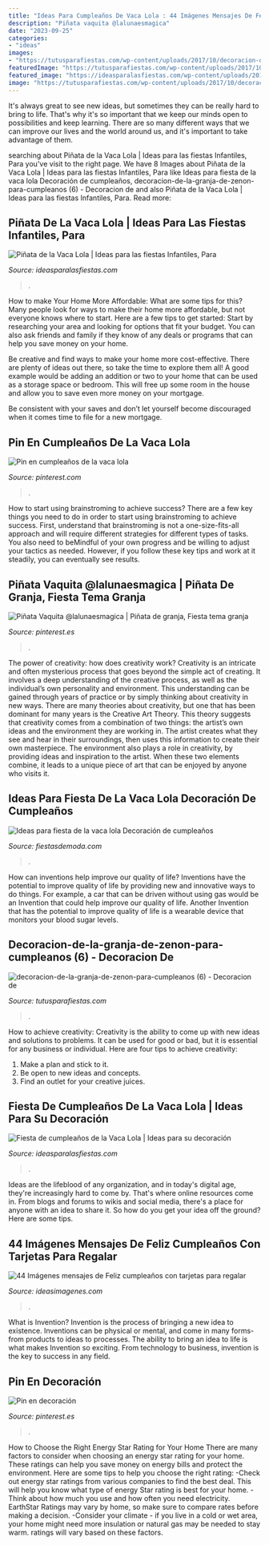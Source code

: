 ```yaml
---
title: "Ideas Para Cumpleaños De Vaca Lola : 44 Imágenes Mensajes De Feliz Cumpleaños Con Tarjetas Para Regalar"
description: "Piñata vaquita @lalunaesmagica"
date: "2023-09-25"
categories:
- "ideas"
images:
- "https://tutusparafiestas.com/wp-content/uploads/2017/10/decoracion-de-la-granja-de-zenon-para-cumpleanos-6-1024x768.jpg"
featuredImage: "https://tutusparafiestas.com/wp-content/uploads/2017/10/decoracion-de-la-granja-de-zenon-para-cumpleanos-6-1024x768.jpg"
featured_image: "https://ideasparalasfiestas.com/wp-content/uploads/2019/04/figuras-y-moldes-para-imprimir-de-la-vaca-lola-9-189x300.jpg"
image: "https://tutusparafiestas.com/wp-content/uploads/2017/10/decoracion-de-la-granja-de-zenon-para-cumpleanos-6-1024x768.jpg"
---
```



It's always great to see new ideas, but sometimes they can be really hard to bring to life. That's why it's so important that we keep our minds open to possibilities and keep learning. There are so many different ways that we can improve our lives and the world around us, and it's important to take advantage of them.

	

		
searching about Piñata de la Vaca Lola | Ideas para las fiestas Infantiles, Para you've visit to the right page. We have 8 Images about Piñata de la Vaca Lola | Ideas para las fiestas Infantiles, Para like Ideas para fiesta de la vaca lola Decoración de cumpleaños, decoracion-de-la-granja-de-zenon-para-cumpleanos (6) - Decoracion de and also Piñata de la Vaca Lola | Ideas para las fiestas Infantiles, Para. Read more:
		
    
## Piñata De La Vaca Lola | Ideas Para Las Fiestas Infantiles, Para

<img loading=lazy src="https://ideasparalasfiestas.com/wp-content/uploads/2019/04/figuras-y-moldes-para-imprimir-de-la-vaca-lola-9-189x300.jpg" onerror="this.onerror=null;this.src='https://tse3.mm.bing.net/th?id=OIP.GToNNPG4ssQBrsaHjv7OpQAAAA&amp;pid=15.1';" alt="Piñata de la Vaca Lola | Ideas para las fiestas Infantiles, Para">

_Source: ideasparalasfiestas.com_

>. 

	

How to make Your Home More Affordable: What are some tips for this?
Many people look for ways to make their home more affordable, but not everyone knows where to start. Here are a few tips to get started:
Start by researching your area and looking for options that fit your budget. You can also ask friends and family if they know of any deals or programs that can help you save money on your home.

Be creative and find ways to make your home more cost-effective. There are plenty of ideas out there, so take the time to explore them all! A good example would be adding an addition or two to your home that can be used as a storage space or bedroom. This will free up some room in the house and allow you to save even more money on your mortgage.

Be consistent with your saves and don’t let yourself become discouraged when it comes time to file for a new mortgage.

    
## Pin En Cumpleaños De La Vaca Lola

<img loading=lazy src="https://i.pinimg.com/474x/77/83/22/778322207e05e03d54534fbcb5ac2b98.jpg" onerror="this.onerror=null;this.src='https://tse3.mm.bing.net/th?id=OIP.fny53HX8SZ3qn7K7-wz_dAAAAA&amp;pid=15.1';" alt="Pin en cumpleaños de la vaca lola">

_Source: pinterest.com_

>. 

	

How to start using brainstroming to achieve success?
There are a few key things you need to do in order to start using brainstroming to achieve success. First, understand that brainstroming is not a one-size-fits-all approach and will require different strategies for different types of tasks. You also need to beMindful of your own progress and be willing to adjust your tactics as needed. However, if you follow these key tips and work at it steadily, you can eventually see results.

    
## Piñata Vaquita @lalunaesmagica | Piñata De Granja, Fiesta Tema Granja

<img loading=lazy src="https://i.pinimg.com/736x/93/07/53/930753e1e2c8fe71c3bebae813a3a5c0.jpg" onerror="this.onerror=null;this.src='https://tse2.mm.bing.net/th?id=OIP.DE7ADII4ieBvCdlsIQx_2gHaJ3&amp;pid=15.1';" alt="Piñata Vaquita @lalunaesmagica | Piñata de granja, Fiesta tema granja">

_Source: pinterest.es_

>. 

	

The power of creativity: how does creativity work?
Creativity is an intricate and often mysterious process that goes beyond the simple act of creating. It involves a deep understanding of the creative process, as well as the individual’s own personality and environment. This understanding can be gained through years of practice or by simply thinking about creativity in new ways.
There are many theories about creativity, but one that has been dominant for many years is the Creative Art Theory. This theory suggests that creativity comes from a combination of two things: the artist’s own ideas and the environment they are working in. The artist creates what they see and hear in their surroundings, then uses this information to create their own masterpiece. The environment also plays a role in creativity, by providing ideas and inspiration to the artist. When these two elements combine, it leads to a unique piece of art that can be enjoyed by anyone who visits it.

    
## Ideas Para Fiesta De La Vaca Lola Decoración De Cumpleaños

<img loading=lazy src="https://fiestasdemoda.com/wp-content/uploads/2020/02/ideas-para-fiesta-de-la-vaca-lola-768x576.jpg" onerror="this.onerror=null;this.src='https://tse3.mm.bing.net/th?id=OIP.Ju4E_nW-QMsAshAUcF0zqgHaFj&amp;pid=15.1';" alt="Ideas para fiesta de la vaca lola Decoración de cumpleaños">

_Source: fiestasdemoda.com_

>. 

	

How can inventions help improve our quality of life?
Inventions have the potential to improve quality of life by providing new and innovative ways to do things. For example, a car that can be driven without using gas would be an Invention that could help improve our quality of life. Another Invention that has the potential to improve quality of life is a wearable device that monitors your blood sugar levels.

    
## Decoracion-de-la-granja-de-zenon-para-cumpleanos (6) - Decoracion De

<img loading=lazy src="https://tutusparafiestas.com/wp-content/uploads/2017/10/decoracion-de-la-granja-de-zenon-para-cumpleanos-6-1024x768.jpg" onerror="this.onerror=null;this.src='https://tse2.mm.bing.net/th?id=OIP.GCHysfwkJyVoIl1H1qvFWAHaFj&amp;pid=15.1';" alt="decoracion-de-la-granja-de-zenon-para-cumpleanos (6) - Decoracion de">

_Source: tutusparafiestas.com_

>. 

	

How to achieve creativity:
Creativity is the ability to come up with new ideas and solutions to problems. It can be used for good or bad, but it is essential for any business or individual. Here are four tips to achieve creativity:
1. Make a plan and stick to it.
2. Be open to new ideas and concepts.
3. Find an outlet for your creative juices.

    
## Fiesta De Cumpleaños De La Vaca Lola | Ideas Para Su Decoración

<img loading=lazy src="https://ideasparalasfiestas.com/wp-content/uploads/2019/04/Mesa-de-dulces-para-Fiesta-de-la-Vaca-Lola-3.jpg" onerror="this.onerror=null;this.src='https://tse3.mm.bing.net/th?id=OIP.Eeyo3lBZBQ6bDT1iMqFHjwHaKR&amp;pid=15.1';" alt="Fiesta de cumpleaños de la Vaca Lola | Ideas para su decoración">

_Source: ideasparalasfiestas.com_

>. 

	

Ideas are the lifeblood of any organization, and in today's digital age, they're increasingly hard to come by. That's where online resources come in. From blogs and forums to wikis and social media, there's a place for anyone with an idea to share it. So how do you get your idea off the ground? Here are some tips.

    
## 44 Imágenes Mensajes De Feliz Cumpleaños Con Tarjetas Para Regalar

<img loading=lazy src="https://ideasimagenes.com/wp-content/uploads/2017/04/FelizCumple9.jpg" onerror="this.onerror=null;this.src='https://tse2.mm.bing.net/th?id=OIP.xTnXPatuJ0LnJDYkkon-5QHaKq&amp;pid=15.1';" alt="44 Imágenes mensajes de Feliz cumpleaños con tarjetas para regalar">

_Source: ideasimagenes.com_

>. 

	

What is Invention?
Invention is the process of bringing a new idea to existence. Inventions can be physical or mental, and come in many forms- from products to ideas to processes. The ability to bring an idea to life is what makes Invention so exciting. From technology to business, invention is the key to success in any field.

    
## Pin En Decoración

<img loading=lazy src="https://i.pinimg.com/736x/02/f4/62/02f4627a50112df60efc1dec8c803d30.jpg" onerror="this.onerror=null;this.src='https://tse3.mm.bing.net/th?id=OIP.u5Kb6tN69RsOK52zZsFpXQHaHa&amp;pid=15.1';" alt="Pin en decoración">

_Source: pinterest.es_

>. 

	

How to Choose the Right Energy Star Rating for Your Home
There are many factors to consider when choosing an energy star rating for your home. These ratings can help you save money on energy bills and protect the environment. Here are some tips to help you choose the right rating:
-Check out energy star ratings from various companies to find the best deal. This will help you know what type of energy Star rating is best for your home.
-Think about how much you use and how often you need electricity. EarthStar Ratings may vary by home, so make sure to compare rates before making a decision.
-Consider your climate - if you live in a cold or wet area, your home might need more insulation or natural gas may be needed to stay warm. ratings will vary based on these factors.


